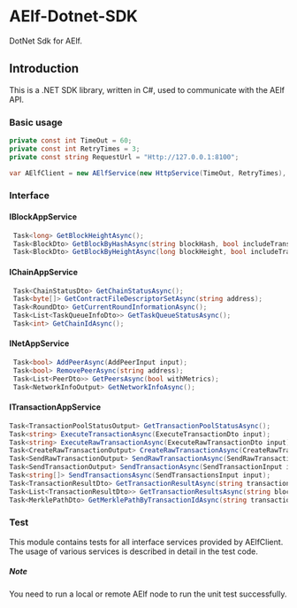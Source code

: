 # AElf-Dotnet-SDK

DotNet Sdk for AElf.

## Introduction

This is a .NET SDK library, written in C#, used to communicate with the AElf API.

### Basic usage

``` c#
private const int TimeOut = 60;
private const int RetryTimes = 3;
private const string RequestUrl = "Http://127.0.0.1:8100";

var AElfClient = new AElfService(new HttpService(TimeOut, RetryTimes), RequestUrl);
```

### Interface

#### IBlockAppService

```c#
 Task<long> GetBlockHeightAsync();
 Task<BlockDto> GetBlockByHashAsync(string blockHash, bool includeTransactions = false);
 Task<BlockDto> GetBlockByHeightAsync(long blockHeight, bool includeTransactions = false);
```

#### IChainAppService

```c#
 Task<ChainStatusDto> GetChainStatusAsync();
 Task<byte[]> GetContractFileDescriptorSetAsync(string address);
 Task<RoundDto> GetCurrentRoundInformationAsync();
 Task<List<TaskQueueInfoDto>> GetTaskQueueStatusAsync();
 Task<int> GetChainIdAsync();
```

#### INetAppService

```c#
 Task<bool> AddPeerAsync(AddPeerInput input);
 Task<bool> RemovePeerAsync(string address);
 Task<List<PeerDto>> GetPeersAsync(bool withMetrics);
 Task<NetworkInfoOutput> GetNetworkInfoAsync();
```

#### ITransactionAppService

```c#
Task<TransactionPoolStatusOutput> GetTransactionPoolStatusAsync();
Task<string> ExecuteTransactionAsync(ExecuteTransactionDto input);
Task<string> ExecuteRawTransactionAsync(ExecuteRawTransactionDto input);
Task<CreateRawTransactionOutput> CreateRawTransactionAsync(CreateRawTransactionInput input);
Task<SendRawTransactionOutput> SendRawTransactionAsync(SendRawTransactionInput input);
Task<SendTransactionOutput> SendTransactionAsync(SendTransactionInput input);
Task<string[]> SendTransactionsAsync(SendTransactionsInput input);
Task<TransactionResultDto> GetTransactionResultAsync(string transactionId);
Task<List<TransactionResultDto>> GetTransactionResultsAsync(string blockHash, int offset = 0,int limit = 10);
Task<MerklePathDto> GetMerklePathByTransactionIdAsync(string transactionId);
```

### Test

This module contains tests for all interface services provided by AElfClient. The usage of various services is described in detail in the test code.

##### Note

You need to run a local or remote AElf node to run the unit test successfully.